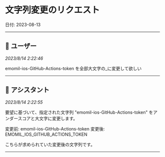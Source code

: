 # 文字列変更のリクエスト

日付: 2023-08-13

---

## 👤 ユーザー
*2023/8/14 2:22:46*

emomil-ios-GitHub-Actions-token を全部大文字の_に変更して欲しい

---

## 🤖 アシスタント
*2023/8/14 2:22:55*

要望に基づいて、指定された文字列 "emomil-ios-GitHub-Actions-token" をアンダースコアと大文字に変更します。

変更前: emomil-ios-GitHub-Actions-token
変更後: EMOMIL_IOS_GITHUB_ACTIONS_TOKEN

こちらが求められていた変更後の文字列です。

---
